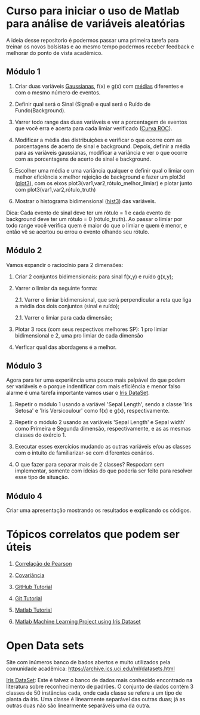 # Curso para iniciar o uso de Matlab para análise de variáveis aleatórias

A ideia desse repositorio é podermos passar uma primeira tarefa para treinar os novos bolsistas e ao mesmo tempo podermos receber feedback e melhorar do ponto de vista acadêmico.

## Módulo 1 

1. Criar duas variáveis [Gaussianas](https://www.inf.ufsc.br/~andre.zibetti/probabilidade/normal.html), f(x) e g(x) com [médias](http://www.est.ufmg.br/~marcosop/est031/aulas/Capitulo_4_1.pdf) diferentes e com o mesmo número de eventos. 

2. Definir qual será o Sinal (Signal) e qual será o Ruído de Fundo(Background).

3. Varrer todo range das duas variáveis e ver a porcentagem de eventos que você erra e acerta para cada limiar verificado 
([Curva ROC](http://crsouza.com/2009/07/13/analise-de-poder-discriminativo-atraves-de-curvas-roc/)).

4. Modificar a média das distribuições e verificar o que ocorre com as porcentagens de acerto de sinal e background. 
Depois, definir a média para as variáveis gaussianas, modificar a variância e ver o que ocorre com as porcentagens 
de acerto de sinal e background.

5. Escolher uma média e uma variância qualquer e definir qual o limiar com melhor eficiência x melhor rejeição de background 
e fazer um plot3d ([plot3](https://www.mathworks.com/help/matlab/ref/plot3.html)), com os eixos plot3(var1,var2,rótulo_melhor_limiar) e plotar junto com  plot3(var1,var2,rótulo_truth)

6. Mostrar o histograma bidimensional ([hist3](https://ch.mathworks.com/help/stats/hist3.html?searchHighlight=hist3&s_tid=doc_srchtitle)) das variáveis.

Dica: Cada evento de sinal deve ter um rótulo = 1 e cada evento de background deve ter um rótulo = 0 (rótulo_truth). Ao passar o limiar por todo range você verifica quem é maior do que o limiar e quem é menor, e então vê se acertou ou errou o evento olhando seu rótulo.

## Módulo 2

Vamos expandir o raciocínio para 2 dimensões:

1. Criar 2 conjuntos bidimensionais: para sinal f(x,y) e ruído g(x,y); 

2. Varrer o limiar da seguinte forma:

      2.1. Varrer o limiar bidimensional, que será perpendicular a reta que liga a média dos dois conjuntos (sinal e ruído);
      
      2.1. Varrer o limiar para cada dimensão;
      
3.  Plotar 3 rocs (com seus respectivos melhores SP): 1 pro limiar bidimensional e 2, uma pro limiar de cada dimensão
4.  Verficar qual das abordagens é a melhor.

## Módulo 3

Agora para ter uma experiência uma pouco mais palpável do que podem ser variáveis e o porque indentificar com mais eficiência e menor falso alarme é uma tarefa importante vamos usar o [Iris DataSet](https://archive.ics.uci.edu/ml/datasets/iris).

1. Repetir o módulo 1 usando a variável 'Sepal Length', sendo a classe 'Iris Setosa' e 'Iris Versicoulour' como f(x) e g(x), respectivamente.

2. Repetir o módulo 2 usando as variáveis 'Sepal Length' e Sepal width' como Primeira e Segunda dimensão, respectivamente, e as as mesmas classes do exércio 1.

3. Executar esses exercícios mudando as outras variáveis e/ou as classes com o intuito de familiarizar-se com diferentes cenários.

4. O que fazer para separar mais de 2 classes? Respodam sem implementar, somente com ideias do que poderia ser feito para resolver esse tipo de situação.

## Módulo 4

Criar uma apresentação mostrando os resultados e explicando os códigos.


# Tópicos correlatos que podem ser úteis

1. [Correlação de Pearson](https://www.inf.ufsc.br/~vera.carmo/Correlacao/Correlacao_Pearson_Spearman_Kendall.pdf)

2. [Covariância](http://www.portalaction.com.br/probabilidades/42-covariancia-e-coeficiente-de-correlacao)

3. [GitHub Tutorial](https://guides.github.com/activities/hello-world/)

4. [Git Tutorial](https://guides.github.com/introduction/git-handbook/)

5. [Matlab Tutorial](https://web.eecs.umich.edu/~aey/eecs451/matlab.pdf)

6. [Matlab Machine Learning Project using Iris Dataset](https://github.com/akulagrawal/ML-with-Matlab)

# Open Data sets

Site com inúmeros banco de bados abertos e muito utilizados pela comunidade acadêmica:
https://archive.ics.uci.edu/ml/datasets.html

[Iris DataSet](https://archive.ics.uci.edu/ml/datasets/iris): Este é talvez o banco de dados mais conhecido encontrado na literatura sobre reconhecimento de padrões. O conjunto de dados contém 3 classes de 50 instâncias cada, onde cada classe se refere a um tipo de planta da íris. Uma classe é linearmente separável das outras duas; já as outras duas não são linearmente separáveis uma da outra.
